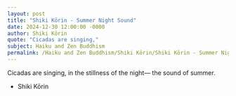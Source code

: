 ```yaml
---
layout: post
title: "Shiki Kōrin - Summer Night Sound"
date: 2024-12-30 12:00:00 -0000
author: Shiki Kōrin
quote: "Cicadas are singing,"
subject: Haiku and Zen Buddhism
permalink: /Haiku and Zen Buddhism/Shiki Kōrin/Shiki Kōrin - Summer Night Sound
---
```


Cicadas are singing,
in the stillness of the night—
the sound of summer.

- Shiki Kōrin

